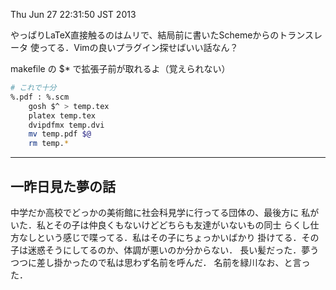 Thu Jun 27 22:31:50 JST 2013

やっぱりLaTeX直接触るのはムリで、結局前に書いたSchemeからのトランスレータ
使ってる．Vimの良いプラグイン探せばいい話なん？

makefile の $* で拡張子前が取れるよ（覚えられない）

```bash
# これで十分
%.pdf : %.scm
	gosh $^ > temp.tex
	platex temp.tex
	dvipdfmx temp.dvi
	mv temp.pdf $@
	rm temp.*
```

---

一昨日見た夢の話
---
中学だか高校でどっかの美術館に社会科見学に行ってる団体の、最後方に
私がいた．私とその子は仲良くもないけどどちらも友達がいないもの同士
らくし仕方なしという感じで喋ってる．私はその子にちょっかいばかり
掛けてる．その子は迷惑そうにしてるのか、体調が悪いのか分からない．
長い髪だった．夢うつつに差し掛かったので私は思わず名前を呼んだ．
名前を緑川なお、と言った．

